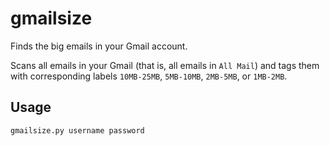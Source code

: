 gmailsize
=========

Finds the big emails in your Gmail account.

Scans all emails in your Gmail (that is, all emails in `All Mail`) and tags
them with corresponding labels `10MB-25MB`, `5MB-10MB`, `2MB-5MB`, or
`1MB-2MB`.

Usage
-----

    gmailsize.py username password
